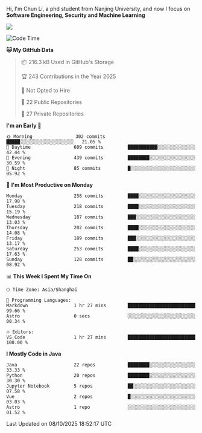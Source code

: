Hi, I'm Chun Li, a phd student from Nanjing University, and now I focus on **Software Engineering, Security and Machine Learning**

<!--![GitHub Snake Light](https://github.com/pppppkun/pppppkun/blob/output/github-snake.svg#gh-light-mode-only)-->
<!--![GitHub Snake dark](https://github.com/pppppkun/pppppkun/blob/output/github-snake-dark.svg#gh-dark-mode-only)-->

![](https://komarev.com/ghpvc/?username=pppppkun)
<!--START_SECTION:waka-->
![Code Time](http://img.shields.io/badge/Code%20Time-2%2C202%20hrs%2012%20mins-blue)

**🐱 My GitHub Data** 

> 📦 216.3 kB Used in GitHub's Storage 
 > 
> 🏆 243 Contributions in the Year 2025
 > 
> 🚫 Not Opted to Hire
 > 
> 📜 22 Public Repositories 
 > 
> 🔑 27 Private Repositories 
 > 
**I'm an Early 🐤** 

```text
🌞 Morning                302 commits         █████░░░░░░░░░░░░░░░░░░░░   21.05 % 
🌆 Daytime                609 commits         ███████████░░░░░░░░░░░░░░   42.44 % 
🌃 Evening                439 commits         ████████░░░░░░░░░░░░░░░░░   30.59 % 
🌙 Night                  85 commits          █░░░░░░░░░░░░░░░░░░░░░░░░   05.92 % 
```
📅 **I'm Most Productive on Monday** 

```text
Monday                   258 commits         ████░░░░░░░░░░░░░░░░░░░░░   17.98 % 
Tuesday                  218 commits         ████░░░░░░░░░░░░░░░░░░░░░   15.19 % 
Wednesday                187 commits         ███░░░░░░░░░░░░░░░░░░░░░░   13.03 % 
Thursday                 202 commits         ████░░░░░░░░░░░░░░░░░░░░░   14.08 % 
Friday                   189 commits         ███░░░░░░░░░░░░░░░░░░░░░░   13.17 % 
Saturday                 253 commits         ████░░░░░░░░░░░░░░░░░░░░░   17.63 % 
Sunday                   128 commits         ██░░░░░░░░░░░░░░░░░░░░░░░   08.92 % 
```


📊 **This Week I Spent My Time On** 

```text
🕑︎ Time Zone: Asia/Shanghai

💬 Programming Languages: 
Markdown                 1 hr 27 mins        █████████████████████████   99.66 % 
Astro                    0 secs              ░░░░░░░░░░░░░░░░░░░░░░░░░   00.34 % 

🔥 Editors: 
VS Code                  1 hr 27 mins        █████████████████████████   100.00 % 
```

**I Mostly Code in Java** 

```text
Java                     22 repos            ████████░░░░░░░░░░░░░░░░░   33.33 % 
Python                   20 repos            ████████░░░░░░░░░░░░░░░░░   30.30 % 
Jupyter Notebook         5 repos             ██░░░░░░░░░░░░░░░░░░░░░░░   07.58 % 
Vue                      2 repos             █░░░░░░░░░░░░░░░░░░░░░░░░   03.03 % 
Astro                    1 repo              ░░░░░░░░░░░░░░░░░░░░░░░░░   01.52 % 
```




 Last Updated on 08/10/2025 18:52:17 UTC
<!--END_SECTION:waka-->
